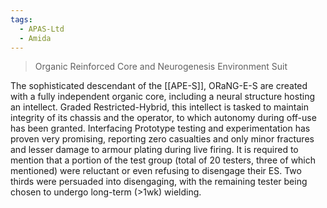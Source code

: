```yaml
---
tags:
  - APAS-Ltd
  - Amida
---
```

> Organic Reinforced Core and Neurogenesis Environment Suit

The sophisticated descendant of the [[APE-S]], ORaNG-E-S are created with a fully independent organic core, including a neural structure hosting an intellect. Graded Restricted-Hybrid, this intellect is tasked to maintain integrity of its chassis and the operator, to which autonomy during off-use has been granted. 
Interfacing 
Prototype testing and experimentation has proven very promising, reporting zero casualties and only minor fractures and lesser damage to armour plating during live firing.
It is required to mention that a portion of the test group (total of 20 testers, three of which mentioned) were reluctant or even refusing to disengage their ES. Two thirds were persuaded into disengaging, with the remaining tester being chosen to undergo long-term (>1wk) wielding. 